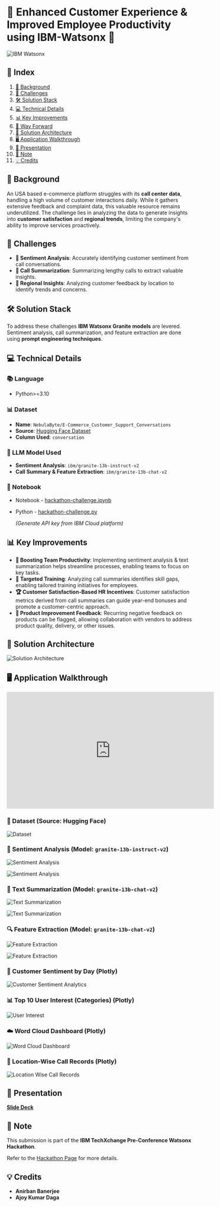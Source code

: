 # **🌟 Enhanced Customer Experience & Improved Employee Productivity using IBM-Watsonx 🌟**

![IBM Watsonx](https://www.ibm.com/blog/wp-content/uploads/2023/11/ibm_watsonx_paid_1200x627-04.blog-lead-space-2x1-1.jpg)

## **🎯 Index**
1. [📖 Background](#background)
2. [🚧 Challenges](#challenges)
3. [🛠️ Solution Stack](#solution-stack)
4. [💻 Technical Details](#technical-details)
5. [📊 Key Improvements](#key-improvements)
6. [🚀 Way Forward](#way-forward)
7. [🧩 Solution Architecture](#solution-architecture)
8. [🖥️ Application Walkthrough](#application-walkthrough)
9. [🎥 Presentation](#presentation)
10. [📝 Note](#note)
11. [💡 Credits](#credits)

## **📖 Background** <a name="background"></a>

An USA based e-commerce platform struggles with its **call center data**, handling a high volume of customer interactions daily. While it gathers extensive feedback and complaint data, this valuable resource remains underutilized. The challenge lies in analyzing the data to generate insights into **customer satisfaction** and **regional trends**, limiting the company's ability to improve services proactively.

## **🚧 Challenges** <a name="challenges"></a>
- **🧠 Sentiment Analysis**: Accurately identifying customer sentiment from call conversations.
- **📝 Call Summarization**: Summarizing lengthy calls to extract valuable insights.
- **📍 Regional Insights**: Analyzing customer feedback by location to identify trends and concerns.

## **🛠️ Solution Stack** <a name="solution-stack"></a>
To address these challenges **IBM Watsonx Granite models** are levered. Sentiment analysis, call summarization, and feature extraction are done  using **prompt engineering techniques**.


## **💻 Technical Details** <a name="technical-details"></a>
### **📚 Language**
- Python>=3.10

### **📊 Dataset**
- **Name**: `NebulaByte/E-Commerce_Customer_Support_Conversations`
- **Source**: [Hugging Face Dataset](https://huggingface.co/datasets/NebulaByte/E-Commerce_Customer_Support_Conversations)
- **Column Used**: `conversation`

### **🧠 LLM Model Used** <a name="llm-model-used"></a>
- **Sentiment Analysis**: `ibm/granite-13b-instruct-v2`
- **Call Summary & Feature Extraction**: `ibm/granite-13b-chat-v2`

### **📂 Notebook**
- Notebook - [hackathon-challenge.ipynb](https://github.com/meanirban100/IBM-Watsonx-Hackathon/blob/main/hackathon-challenge.ipynb) 
- Python - [hackathon-challenge.py](https://github.com/meanirban100/IBM-Watsonx-Hackathon/blob/main/hackathon-challenge.py)

  *(Generate API key from IBM Cloud platform)*

## **📊 Key Improvements** <a name="key-improvements"></a>
- **🚀 Boosting Team Productivity**: Implementing sentiment analysis & text summarization helps streamline processes, enabling teams to focus on key tasks.
- **🎯 Targeted Training**: Analyzing call summaries identifies skill gaps, enabling tailored training initiatives for employees.
- **🏆 Customer Satisfaction-Based HR Incentives**: Customer satisfaction metrics derived from call summaries can guide year-end bonuses and promote a customer-centric approach.
- **🔧 Product Improvement Feedback**: Recurring negative feedback on products can be flagged, allowing collaboration with vendors to address product quality, delivery, or other issues.


## **🧩 Solution Architecture** <a name="solution-architecture"></a>

![Solution Architecture](assets/images/image-20.png)

## **🖥️ Application Walkthrough** <a name="application-walkthrough"></a>

<iframe width="560" height="315" src="https://www.youtube.com/watch?v=sftaErGwO00" frameborder="0" allowfullscreen></iframe>

### **📄 Dataset (Source: Hugging Face)**

![Dataset](assets/images/image-2.png)

### **🧠 Sentiment Analysis** (Model: `granite-13b-instruct-v2`)

![Sentiment Analysis](assets/images/image-3.png)

![Sentiment Analysis](assets/images/image-4.png)

### **📝 Text Summarization** (Model: `granite-13b-chat-v2`)

![Text Summarization](assets/images/image-5.png)


![Text Summarization](assets/images/image-7.png)

### **🔍 Feature Extraction** (Model: `granite-13b-chat-v2`)

![Feature Extraction](assets/images/image-8.png)

![Feature Extraction](assets/images/image-9.png)

### **📅 Customer Sentiment by Day (Plotly)**

![Customer Sentiment Analytics](assets/images/image-22.png)

### **📊 Top 10 User Interest (Categories) (Plotly)**

![User Interest](assets/images/image-23.png)

### **☁️ Word Cloud Dashboard (Plotly)**

![Word Cloud Dashboard](assets/images/image-24.png)

### **📍 Location-Wise Call Records (Plotly)**

![Location Wise Call Records](assets/images/image-25.png)

## **🎥 Presentation** <a name="presentation"></a>
[**Slide Deck**](https://github.com/meanirban100/IBM-Watsonx-Hackathon/blob/main/IBM-Watsonx-Presentation.pptx)

## **📝 Note** <a name="note"></a>
This submission is part of the **IBM TechXchange Pre-Conference Watsonx Hackathon**.  

Refer to the [Hackathon Page](https://compete.pretxchack.watsonx-challenge.ibm.com/competitions/pre-txc) for more details.

## **💡 Credits** <a name="credits"></a>
- **Anirban Banerjee**  
- **Ajoy Kumar Daga**
